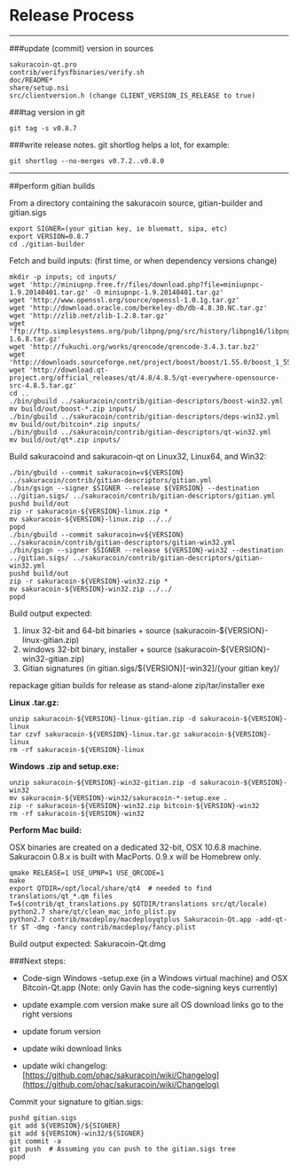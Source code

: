 Release Process
====================

* * *

###update (commit) version in sources

	sakuracoin-qt.pro
	contrib/verifysfbinaries/verify.sh
	doc/README*
	share/setup.nsi
	src/clientversion.h (change CLIENT_VERSION_IS_RELEASE to true)

###tag version in git

	git tag -s v0.8.7

###write release notes. git shortlog helps a lot, for example:

	git shortlog --no-merges v0.7.2..v0.8.0

* * *

##perform gitian builds

 From a directory containing the sakuracoin source, gitian-builder and gitian.sigs
  
	export SIGNER=(your gitian key, ie bluematt, sipa, etc)
	export VERSION=0.8.7
	cd ./gitian-builder

 Fetch and build inputs: (first time, or when dependency versions change)

	mkdir -p inputs; cd inputs/
	wget 'http://miniupnp.free.fr/files/download.php?file=miniupnpc-1.9.20140401.tar.gz' -O miniupnpc-1.9.20140401.tar.gz'
	wget 'http://www.openssl.org/source/openssl-1.0.1g.tar.gz'
	wget 'http://download.oracle.com/berkeley-db/db-4.8.30.NC.tar.gz'
	wget 'http://zlib.net/zlib-1.2.8.tar.gz'
	wget 'ftp://ftp.simplesystems.org/pub/libpng/png/src/history/libpng16/libpng-1.6.8.tar.gz'
	wget 'http://fukuchi.org/works/qrencode/qrencode-3.4.3.tar.bz2'
	wget 'http://downloads.sourceforge.net/project/boost/boost/1.55.0/boost_1_55_0.tar.bz2'
	wget 'http://download.qt-project.org/official_releases/qt/4.8/4.8.5/qt-everywhere-opensource-src-4.8.5.tar.gz'
	cd ..
	./bin/gbuild ../sakuracoin/contrib/gitian-descriptors/boost-win32.yml
	mv build/out/boost-*.zip inputs/
	./bin/gbuild ../sakuracoin/contrib/gitian-descriptors/deps-win32.yml
	mv build/out/bitcoin*.zip inputs/
	./bin/gbuild ../sakuracoin/contrib/gitian-descriptors/qt-win32.yml
	mv build/out/qt*.zip inputs/

 Build sakuracoind and sakuracoin-qt on Linux32, Linux64, and Win32:
  
	./bin/gbuild --commit sakuracoin=v${VERSION} ../sakuracoin/contrib/gitian-descriptors/gitian.yml
	./bin/gsign --signer $SIGNER --release ${VERSION} --destination ../gitian.sigs/ ../sakuracoin/contrib/gitian-descriptors/gitian.yml
	pushd build/out
	zip -r sakuracoin-${VERSION}-linux.zip *
	mv sakuracoin-${VERSION}-linux.zip ../../
	popd
	./bin/gbuild --commit sakuracoin=v${VERSION} ../sakuracoin/contrib/gitian-descriptors/gitian-win32.yml
	./bin/gsign --signer $SIGNER --release ${VERSION}-win32 --destination ../gitian.sigs/ ../sakuracoin/contrib/gitian-descriptors/gitian-win32.yml
	pushd build/out
	zip -r sakuracoin-${VERSION}-win32.zip *
	mv sakuracoin-${VERSION}-win32.zip ../../
	popd

  Build output expected:

  1. linux 32-bit and 64-bit binaries + source (sakuracoin-${VERSION}-linux-gitian.zip)
  2. windows 32-bit binary, installer + source (sakuracoin-${VERSION}-win32-gitian.zip)
  3. Gitian signatures (in gitian.sigs/${VERSION}[-win32]/(your gitian key)/

repackage gitian builds for release as stand-alone zip/tar/installer exe

**Linux .tar.gz:**

	unzip sakuracoin-${VERSION}-linux-gitian.zip -d sakuracoin-${VERSION}-linux
	tar czvf sakuracoin-${VERSION}-linux.tar.gz sakuracoin-${VERSION}-linux
	rm -rf sakuracoin-${VERSION}-linux

**Windows .zip and setup.exe:**

	unzip sakuracoin-${VERSION}-win32-gitian.zip -d sakuracoin-${VERSION}-win32
	mv sakuracoin-${VERSION}-win32/sakuracoin-*-setup.exe .
	zip -r sakuracoin-${VERSION}-win32.zip bitcoin-${VERSION}-win32
	rm -rf sakuracoin-${VERSION}-win32

**Perform Mac build:**

  OSX binaries are created on a dedicated 32-bit, OSX 10.6.8 machine.
  Sakuracoin 0.8.x is built with MacPorts.  0.9.x will be Homebrew only.

	qmake RELEASE=1 USE_UPNP=1 USE_QRCODE=1
	make
	export QTDIR=/opt/local/share/qt4  # needed to find translations/qt_*.qm files
	T=$(contrib/qt_translations.py $QTDIR/translations src/qt/locale)
	python2.7 share/qt/clean_mac_info_plist.py
	python2.7 contrib/macdeploy/macdeployqtplus Sakuracoin-Qt.app -add-qt-tr $T -dmg -fancy contrib/macdeploy/fancy.plist

 Build output expected: Sakuracoin-Qt.dmg

###Next steps:

* Code-sign Windows -setup.exe (in a Windows virtual machine) and
  OSX Bitcoin-Qt.app (Note: only Gavin has the code-signing keys currently)

* update example.com version
  make sure all OS download links go to the right versions

* update forum version

* update wiki download links

* update wiki changelog: [https://github.com/ohac/sakuracoin/wiki/Changelog](https://github.com/ohac/sakuracoin/wiki/Changelog)

Commit your signature to gitian.sigs:

	pushd gitian.sigs
	git add ${VERSION}/${SIGNER}
	git add ${VERSION}-win32/${SIGNER}
	git commit -a
	git push  # Assuming you can push to the gitian.sigs tree
	popd
